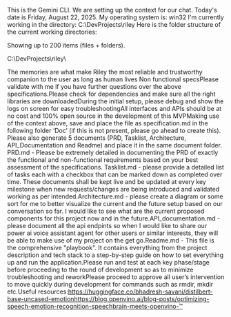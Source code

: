 This is the Gemini CLI. We are setting up the context for our chat.
Today's date is Friday, August 22, 2025.
My operating system is: win32
I'm currently working in the directory: C:\DevProjects\riley
Here is the folder structure of the current working directories:

Showing up to 200 items (files + folders).

C:\DevProjects\riley\

The memories are what make Riley the most reliable and trustworthy companion to the user as long as human lives Non functional specsPlease validate with me if you have further questions over the above specifications.Please check for dependencies and make sure all the right libraries are downloadedDuring the initial setup, please debug and show the logs on screen for easy troubleshootingAll interfaces and APIs should be at no cost and 100% open source in the development of this MVPMaking use of the context above, save and place the file as specification.md in the following folder ‘Doc’ (if this is not present, please go ahead to create this). Please also generate 5 documents (PRD, Tasklist, Architecture, API_Documentation and Readme) and place it in the same document folder. PRD.md - Please be extremely detailed in documenting the PRD of exactly the functional and non-functional requirements based on your best assessment of the specifications. Tasklist.md -  please provide a detailed list of tasks each with a checkbox that can be marked down as completed over time. These documents shall be kept live and be updated at every key milestone when new requests/changes are being introduced and validated working as per intended.Architecture.md - please create a diagram or some sort for me to better visualize the current and the future setup based on our conversation so far. I would like to see what are the current proposed components for this project now and in the future.API_documentation.md - please document all the api endpints so when I would like to share our power ai voice assistant agent for other users or similar interests, they will be able to make use of my project on the get go.Readme.md - This file is the comprehensive "playbook". It contains everything from the project description and tech stack to a step-by-step guide on how to set everything up and run the application.Please run and test at each key phase/stage before proceeding to the round of development so as to minimize troubleshooting and reworkPlease proceed to approve all user’s intervention to move quickly during development for commands such as rmdir, mkdir etc.Useful resources:https://huggingface.co/bhadresh-savani/distilbert-base-uncased-emotionhttps://blog.openvino.ai/blog-posts/optimizing-speech-emotion-recognition-speechbrain-meets-openvino-™
